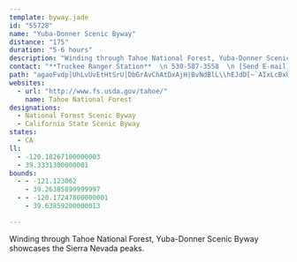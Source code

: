 ```yaml
---
template: byway.jade
id: "55728"
name: "Yuba-Donner Scenic Byway"
distance: "175"
duration: "5-6 hours"
description: "Winding through Tahoe National Forest, Yuba-Donner Scenic Byway showcases the Sierra Nevada peaks. "
contact: "**Truckee Ranger Station**  \n 530-587-3558  \n [Send E-mail](mailto:moden@fs.fed.us )  \n\n"
path: "agaoFvdp|UhLvUvEtHtSrU|DbGrAvChAtDxAjH|BvNdBlL\\hEJdD[~`AIxLcBxUUxKyAj]wCjd@o@hGmCvRiApFeAnCaDfFyEvGsCvEiAjC}@xC_@rBcEhZw@hOaBzb@CxCJrE`@jCz@`EvG`Rl@|B`@jCf@xLj@zFXxAlEjPl@|C^rCTrGInDc@zFqRhz@M~@yBzJ[jD@vEb@lEb@jB~@fCdAjBxHfIjAxBjAzCZlAd@pDJxCGbD[rC{@xDcAjC}ArBkC`C}PtJgHpEsExBaHxBmDlB_CzBiAvAuKhPcDhF_B~Do@xCI~@IxAExDNlCTrBtBhPHfEEvAk@bFwDrMY~A_@hDkAph@CzFJfFb@xFjAlIfTnhAl@~BxA~DbAnBjRrXbAhBxA~Cbg@|qAhAdEhAlFrAfJx@bND~GI`Gi@bJUvBs@`FiCnOO~C@lFl@`FnA`Ex@fBvEpHrAhCpBdFzA`Gx@~HbAdQPxBp@lExB`KZpB^lDNfDBdCIrDa@|EmApGqD`Ok@|CSpBErBN~F^zCXrAjm@rvB~AhJvInt@x@bJRvGG`FeEpb@qAbOu@fKE`D^tIZjCdGxWh@bD`@|DAlJg@p[BjCN`E~JlkAN~B?lGOr^Gld@KtJ]rFk@lFmEfXYrCKlB?vG^jEd@jCt@nCv@pBdAzBx@jA~AlBbBtA`CvAxC`AvHlBbAb@hAx@rBxBbA`BdArCn@~CRlB@zE[xEyA`KMdBFzETdClCzNf@bELlCOrGYvCg@rCw@rCiB`EiNnUwEhJcJnSaFbK}FfOmFzRmA~Ck@fAaEzEmK~HwB~BoFbJg@lAyBdEyAlByBzAsCvA}E`DgCxCu@zAs@|BcEtPsAzDy@rByLjVkB~EoAzEi@pDYhEs@pc@BrDJfDh@vEbAvElA|D`ChEdKhLrBrDr@nBxAnHNdDJ~N\\rDJ~Al@dChAlDrCrGd@r@jHhHhA|B|@bF|Jzw@b@rEd@rH~@z]h@fEr@~CvC~FzBlDl@tA^|ATfDlAfIbBfI~Mfh@`Rtt@~@`Db@~BZrEb@`Ob@xCrAtDz@rA|DjEl@z@nAdCh@~CHfB?`K`@lEfA`DrBlEh@~AtCtPfC`Hn@~Bx@|Eh@rIDvCKnCSjCQfBw@~Di@lBsCnHq[hu@o@|BYlB_@tEIjCFtB`@dE`MdbAfBhIfHlU~CbHpB|CdBzCb@lBHzBC~@e@jE?nBHt@d@lCbEjPHjBSlBo@rAm@f@uAXyAIm@YeA}AyBoJo@gAm@q@eAm@o@IwAH_Br@e@j@c@`Ac@jCKlCO`ASjAg@dAe@h@eAp@u@PcACmA_@oAy@uAuAiA}A}BmEoBoCi@YiAIs@HoA~@s@`B_BlJInBHjBh@jFJfCIlBUlBc@pBo@~AoBzC{GtCoBdBo@dAo@~A}@lDqNn_BItDBxBP`Cr@xDjA`DvAdCxO|S`_@xe@|ClErEzHfDzGtB|Fr@hELjDSzBw@jDiA~BmCfDuAtB}@jDC`CJfDl@fH`BlKN~BEhC_ArD}AjC}DnFiAvBwFbNmB|CqAhAcDbCmCrA{EfB_CjAsBtAmF~EyBzC_@|AS|CLjCCjCMtBQ~Ao@lC_@jC?fAN`BPx@l@vAbFfHxArCpHbUxBnPvBzIZtNEfJ_AbMw@xEqAzDcAfBOt@c@tCyCj]i@jB_@~@o@r@mBhA_Bp@}AdAuH`Hq@dAi@lAUdAYfDDfBlDzVJ`B?zFK|B]tBi@xAk@x@cAr@eAd@eFj@e@`@[j@Y~@EdAJfAh@lAjJ~Mn@zB?jBs@`EK`BJdBh@jB~GvNdA~DTxCIrCSrBqDtNmBtG}BdH}ChMY~BKnFPxCxAtM^`Gg@h_@mCtiAUfR?tCn@zElBfHtY~i@nCtHhKb`@lChJfDrMh@fEZtLHdAt@lElA`Ex@xAvBtClLtLhB|BpFzFva@vb@vSdU~CxEdWbl@dOn\\lHdQdL`WhDrIhAhDfBzIh@`E~Clx@|Cv~@N`At@vCl@`A~FhG|@jFB~ASfD}B~GAnBbEzIPjBLfEjArE@lAYrBwBzC[v@_@lCQpBQhHYfHIdELxAzAfGr@nH`AjDjAzCt@jC|@tETzENrQl@`J`@tDr@pBhFtGjCrGnEvGzHdM`GbIx@~BhB~M\\zAf@rBfAfCbDvDnOhKXf@|H`GmClKiAnJMlCAfIHdEbB`NhFvXdAhMfCh]BfFI|P`@lE`A~Dh@lAz@zCvErMr@xC^zDIzCe@dDqDnM_C`GiCvE_NnRaM|QmArCoArFy@`Em@tEKfA?nCzA`HLlAEr@o@rCCtAL|@jBzDv@fE@|A[dAc@h@cB|AUl@WxCEzD[pD@zF[`CY~@cBlD_GhJeExE{AjEwAtCwCdEg@tEsBvBGR]tBShD?fATdB?nAo@dIy@tDEjAD~AlCvGD\\IfC^dCu@hM]xAuBjCi@dAaDnJiBnB_CrFSR_@J_A?sAV{@f@s@`Ae@\\q@L{A[_@W]g@Oq@?aARyB?m@Oq@_@Yc@EMF{DdDcA?gBsAo@We@JyB|Bg@L[DkEk@WKy@yBSaAU]g@OeB`@_@E_@SkDgJu@sAeAgAsDqAc@[YkAJy@AqAUa@wAy@UyADs@Ck@GYy@KiBsA}DeAs@[wCwE[s@Sm@iAgF[_@i@Es@Fu@ZSh@?Xf@rHfArFBxBj@xAL~Aj@tBFbBn@`D^x@NLTLxAJXRJb@?rA[tBE|A~AtGvB`DTj@DdAKx@}AnHUd@qAxAq@d@]PyBZmA|@Uz@HzBC|@[jA_BnAgBdAmBj@kC^_JfBcIrB}BXwZfG{MjEsAR}BEiASiEiBkIiCwAw@{@u@eB_DaEiNe@}@mBoB}CwAcFoAuKqDUEi@DcFsA}AEsC^sAl@}BdBcBpBeAfBmB`Fy@lIa@dCc@zAu@jAkD`DmU`P_FlCmHfCwCpAcAr@mn@j\\aBd@}In@cBb@mBxAyC|CcChB_B`@wE\\_Nl@iC?_CYgZmHeEsAqB}@kEcC_BcA_BsAiAmB]mA_CmNcB{FoAmBaA}@uAu@}GeCc@[yAwAeAkB_@s@iBgHqBgF_DiF}AmAuAeBw@kAo@_B_CgLmDcMs@kAo@s@yBsAmG_D{HaF}As@yJmHw@y@s@eA_AuCUsCDmB\\yE?_BS_AyAmD_Ae@kCm@u@L_Ad@}FxJ_AlBy@fCm@`AuATm@Ic@a@[s@BgCn@eCXyBD_BIsBe@sFwAiMi@qAo@{@sE_Di@{@e@_BsA_J_@mAo@qAm@_AeAs@y@[}BIoAP}@b@y@h@cAjAiEzFyBj@aFXeBGiCq@mAGwF`Bu@SqF{DsEwE}DiFyB_EsAeDy@_AcAu@_AWgADyI~Cs@?_A_@]k@[mAOeBYeAi@o@_CyAYk@Ss@s@{F[cAY_@o@[o@Cm@DeBr@s@NuAKiJgEo@k@yAkDe@s@o@_@yAK}C\\o@AwCqBqE_E_BaAuBWcCJaGvAuAK{Ac@uAGsJz@oCDoCUiBFyN~A_Ez@iFbD}ARcDR}@XcAp@_Az@sBdCiAj@yBl@UPs@t@y@jBs@l@o@FmDGuBW{Am@g@o@oB}D{C{BgC{CaAuA}A{De@m@gAk@sFg@u@SgBq@{@y@oI{NoAgBgDkDq@cAm@kAOkAIyCvAgIDgBYmD_@sAi@_Am@q@uA{@iE_By@QqAGeBDsAJaAXw@Fi@Ky@a@e@w@iAgDcAuAe@c@g@u@cB_Fe@m@uBkAmAsAoBoGcB}Cs@s@oCkAwCgBy@UyAQyBI_IhBu@@cCa@k@]sAiBi@cAyBaF]gAUsA?qBTaB`CaFJ}@NuGKy@gAsBu@KcBJuNtGmFdB}FzEcBfAiBp@}ABmBc@uEmE}@e@oAMgGEiAYw@e@{B{B}@c@uB[oJw@eBa@}CeBaGuGy@k@yAe@}Dm@wDwA_BMoDEiEd@qCDm@G_Bc@eAg@eA{@_JwFcAa@u@KgDAeARkHfCwD`BcGpDyB`Aw@LqDBiBWoHoD}GsDmAkAyBmCcAqBeBaC]mAKq@I_A?aAXwBx@aBj@k@~Am@jDy@p@YpAeAt@iA`@_AZ}CC{AUaC]oA_B}DaKuQ_AeCYyA_AoHsAyHiAuEiB_Fi@qCY{BU_D^}Ds@kDEaA@cALs@xA{CHk@SwAeAcCIeAT_CCgEP{HCq@s@oEQkDMgA[k@c@g@sB_A_@]yAgHY{@o@g@_@?y@l@Id@NzBl@rE?~@S`EHp@rA`G@x@K`AYjAi@v@}@n@eCvAc@f@[v@e@fE@t@X|An@fAz@fAPdAIzA]bBo@fF[fAcBfCy@rCi@jAmDdFi@X[O}@sC_@s@mA_AoA{BOKcAE[MOWe@gBqAYo@m@Ue@Y_BOSYAiBf@}AK}Ba@oCqBgCJo@EoEm@wFmB}CJo@Em@WQQ]gAu@mEc@_EoA}Eg@kA{B_EyBgCmBmBu@eAm@eAsCiHiAwGeAgIQ}DZsG`AiKb@mIHqD?oCKwBVuJxAuGvE{Pv@oFl@_If@yBxQeh@x@oCNsAHsBEyL@}KXqEEmGTiGr@gGh@mCh@eBhCsERm@PmAEwAs@gBi@_AiAsA}AmA{BsAoDYeC_AeBmAiAyAo@oA_@aAc@aCEwUSiA]aAq@kAeAg@w@MkELyI~AaFrAyDzAiAHcAKiBk@u@q@q@mA[uAIeBRyExAiHCw@[g@wC}@iDoAs@c@s@y@eA{CMeBJmBTaA`AsCdGmIbEyBx@kATg@Ny@BmAW_Ce@{AkAkCw@eAe@gAy@yEIgA?cBl@iF?eAImAsCgHiBeDiAgBg@gAy@gCsAmHiByE{@gBmBqCuFaGq@sAu@sDw@_BsAyBqBeB}AcBi@}@}DiK_@m@mBqBs@]y@I_C@_AQo@UiAkAYk@_@gBYyDb@{GSgC[w@}BgE]aAsEwUK_BWiQ[mDY_Ao@s@wBcAeA_A}EcJyCaDo@}@c@gAUmAMmBXmINeBXmA^y@vBeDj@gA\\yANkA?oBSwAqDaPWuC?mAJyAhCiL\\wBD{C_@mE{Gmj@e@mG]gMQsCWyBe@mBy@yGUiEOsGDwAl@iG?_AMm@kBkFqEuNE}D_@wAgDmFeAqAaDsBcFiEsCkFyAaDoAsBc@_@i@YaRaD{E_FgAqBe@i@oDyCwBkAcBgBwCsB{AwCa@_@qAa@]s@?aCy@_EBsDg@sC@sDPkAlAsC|@gExB{Fd@mHUsA]m@e@m@s@e@a@m@}@yCI}@_@sBy@_CI_@Bg@b@gD^aGZkCTy@b@aAf@e@tCeBXe@N_@lAqI?}@Mm@USYKiB?_AWcAe@_@[qCyDa@aAc@yBEwAHoAd@kD?eEpI}Cb@]Z{@IwAa@uDkDkGQo@SiCDaCXaCl@eC~AoFx@wFNqL?mFUeEOy@We@yAaBiEgCcAqAQg@]kAQeC@sENgAXu@^o@^UxAe@rCW~BAdASp@o@|@aCZoCE_Bw@yDaAqDSgAE_APiBlA}D`@iBFwA_A_GBoDDq@h@aBx@wArCyCd@{@T_ALoCn@sEGsFVgBdAyERiBAuAuA{E?eAVmA~@y@`@Ov@Gr@JjA^h@?l@Sj@_@\\w@No@@q@GyA@wATgB`D_FXoADk@EqCW}C[yBIyBUgDrAqDp@k@v@oAn@_BFkAQaA[y@y@s@cAWiAuBy@sBYoBK{Dq@uEQ{EU_Ao@sAw@_Ao@qA_D_Dq@mA{@yC}BoJKyAImEm@mGUgAo@kBsEuIsBqESm@U{BD_FGaAQi@_AaAcEsAsBsAcBsBs@}B_@wDBiDJm@b@gAjAkBvCaCx@mATc@Po@P_BHkCImC]uCk@kCi@gBe@k@c@Yo@EgAJsIxCiBd@_ADsAWi@Yo@q@kAaCkByEq@aAqAgAmKwG{AaBk@mAeAqC]_BF{@dByIHyAIgAc@mBsFyLW{@[_CEmCj@yFBgAYaAoDyFs@wBI{ANsArByEdAaEpAyDJe@TcJOqFNyA`DyD^}@n@_ETYb@Kh@@|FrAr@Ax@YhAgAx@wAd@yAR_Bh@mArDmDPg@LqAWsAkAgB[y@cA{Gm@qAeAeASa@Ek@DwAHs@Ni@bAwB^uAEsAi@kC?sATmB^}AR{D?y@YqCOcDo@_DS_DX{C@sELyAx@gDn@gDLwDJcQH_Az@mDDy@G{GMe@i@gAyCaDuA_Cc@kAm@yEcC_EuAcER{FIcDPwMl@yCC_BG_@cAsAmAyAmAw@a@u@IyCs@mE\\uEi@_HHgAx@eDPmBOoFMwA?_A|AmG?mEv@mD~@yIh@oDbBuDTkAHkD?uJ^{Cj@_ClDyKlAoC~DsEp@yAlAoFPoB?sDJuARaArAwDn@iEAeFDmAEeBwA{JOkBH{JOeAsAiCM_@QmB?qANqAxA}FN}A@y@Gu@o@kFs@{BmCwBOa@_@aCcAeBk@yAcAgN_A{I_AmDw@eEuAuFcBmIsAgFi@eAeA{AaE{Co@iA_AgCcDcLqA_De@q@_B_BsCcB}Aq@_DaCs@y@cAqBk@mBsByL{Jcf@y@eCsAqBk@i@gB}@eASsAKmBPeIlCiBViB?aNe@sCRmD~@aI~E}Bt@uAPwILiAJiI~BuBLoBQcD{@wBm@o@c@y@m@_AkA}EsHgBuAcBe@{MyBoCUgA@{B^cS`FmBFyAMoBm@cAw@iAoAqGaOaHuPuAaC}DmFoByDm@yBiFqXmB{FmA_CcAsA_HgH{CkEuBsDU_AC{@XyFH}JCeAYmAu@}@uCuBaBm@}Cc@yCy@iD_BqDiCoDiEaBsCq@cBgD{KmCyJ_@kCJoCA_AOgA_@y@c@m@[]mAs@eBqBwCuFs@mB_AmDo@yESoE?_FKgASi@cAmAOk@s@wGyCaSu@gM_@mD_@iHYeCYqAqBgEWgASsC]aKFmDj@yBr@gA~BsCpAmCxAmFp@_B`AmAv@y@vCqAlABvHbAx@A~ASfBqAbDgEdAyAhB{DpCmEV}ARiHl@mC~@wAtCcC`DeFvCyCt@mA^sATkCEmA[sAm@}Ay@sAeAiA_BsAs@eA_@eBMaAYgF?qAl@oNNgHXwAXaAxAyBnBkBfGoD~@_Ar@mANs@DwAy@qNNyDb@iAr@m@pAs@|@_Ah@uAXcDZuA\\s@j@w@hB_BRo@B_BMcAyBcHy@oJBeBn@gF_@gDDq@tAyBp@mBjCsDRkAEo@c@kAoDeGgBiEiDaGcD_Eo@sBIgAJq@\\m@lDyCZc@h@sA|@iExAaKJmCsBw^I{BHwA\\y@x@[p@@jCd@j@Ed@Mv@k@xAeBTaABk@IkAS{@{@_Cy@y@qFkEsAsAu@oAsA_EiAaBc@_@u@YsCKi@Q]YWmAIaHYeBs@sByAeC_DuEgK{NaAg@u@Io@AkCViDUk@D}@\\y@~@c@nAWxBU\\WLYA[i@C_@BuBJqBN_A\\gAtBmCb@[hBo@^U`FkFVa@Pk@NaCCqBUgBcAmD}@sAuDgDy@_AmD_GOe@C{@RcAj@g@RGn@D^RxAlBjAr@rFdCnA?bA_@xAqAlEaCT_@Rw@I{@Oc@kDoDoBq@eAEiBdA}@Po@K}EyB_AS_A?gAJkMxE_AF_@Ke@Ss@s@iBgE}CyBaFmGoB_BmB{BoBsAmAc@uA?mB|@s@Li@KiBuAk@Ws@@oAj@c@?MGU_@eAaFE_AF}@Xs@|@iA^kALy@d@mKN_@^g@b@Qv@D`@X^~@@dAk@fCEtAJv@h@dAr@^x@F~BKh@Mr@Yz@w@zFqHdAmB`AeDx@kAp@_@pHiCfEoB|CyB~EcEv@_BZkBx@uChB_E\\kAn@{Dh@gBRgAPyFRyBj@mDnAkHp@uBj@sAbByBnAs@xC_ApAKrADlHfB~APhAMr@]`As@`AyAn@mBvIw[xDaMbAgC~@qAbMiMzCsBvBy@t`@iJlAKX@bE|@nAJx@CjAYdBe@tCuAnAeApBmD`A{DpCsPvVecBlX}uBvFce@xBqTJm@lAkDrBwOlHzAfWfGfHxA~^rCtDArD_A`CyAjAqAzTk^~BgDbByAhFgDfAqAn@cAh@yAz@}EpAaE~@sB~AuBbCwB~UaNbBgBr@eAx@aCrAsHn@mBjBeE`KoRt@aB^mAhCuNn@_ClCaGb@kBJ{CSwBo@uBoB_FY{AMmBLcCLy@tAuC|BaCnAeBhDaHzL{ZpHeQnGiPpEaK|C{ExLkOhAoArCqBfEyA~C[~CE|B`@vAHnA?hB_@lAi@fMaJfCy@nGy@fCs@xAgA|A_C^aAh@_CdDiT`AkHhAsWXyDbIon@b@yA^}@|A_B|IcGr@q@fFaHnBkBz@g@bDoAx]aMb@Wz@eAr@mAv@sBdAsAnAm@fDm@hBy@xAoAbCcDdAq@lAMh@Dt@Xn@l@tMfPrAnAbBbAbBRt@?rAQr@WnAu@bRiOtA_Bb@eAXkADoDyB{OcAyE_AuC{FyMi@yBe@aFEgBNmEvCcVj@_Dh@gBt@qBlAuBlHaKlBaBbC_AhBQxBLfEjAbBErAa@~@u@d@o@|HuQ`BeEd@gB^{An@yElAiQ^gDbAkExAyDhAyB`AsAzOkPtDkEhEmHrTaa@pDsEpDaD~B_BnDcBpC{@xDw@zJmA|R_AhWmBlFs@xEeApH_C|OqGnDqBbFeElBgArAe@lEa@fAYp@c@bC_Cr@a@~@a@xCq@fCsAt@m@pCsD~@q@|DaB~EmDjDcAdAi@pAeBrGeMrB}CnAqAvFmErE{EpB_BjDmB`FwAhEaBhCmBbNmL~As@n@MhA@zCx@jBJx@KrAu@nAwAjOeWvBkBtAy@d_@uSvBaAhD}@tHm@bGoAnD_BjJyErAg@rBi@nRsCpCO|ET`KvArCEhAQ|Aa@xC_BdCeC|Sc\\|B{B|@m@zAs@|@WhC_@jMGbEQ`BWtAa@|CaBnEwE`EuDrCgBv_@qJ~J{BzHyAvNoDxOmDvCe@tBQ~d@mAzDWfBUxJeC~AKvBDhBVvGtCbBj@|ARbDDtB_@~BmA|@_AzX_c@hCmD|C}BxB{@|J{Azi@qGfIA~d@lAzDDrIkAxAe@~@Bf@Rp@n@bAvAl@\\nQbChAxFbDlLtCzIxHnOh@TpAjC"
websites: 
  - url: "http://www.fs.usda.gov/tahoe/"
    name: Tahoe National Forest
designations: 
  - National Forest Scenic Byway
  - California State Scenic Byway
states: 
  - CA
ll: 
  - -120.18267100000003
  - 39.3331300000001
bounds: 
  - - -121.123062
    - 39.26385899999997
  - - -120.17247800000001
    - 39.63859200000013

---
```


Winding through Tahoe National Forest, Yuba-Donner Scenic Byway showcases the Sierra Nevada peaks. 